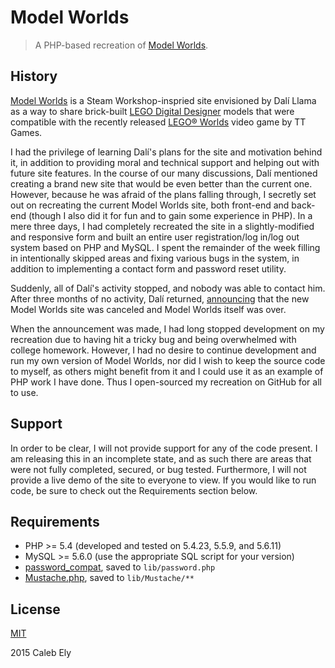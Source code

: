 # Model Worlds #
> A PHP-based recreation of [Model Worlds](http://ModelWorlds.net).

## History ##
[Model Worlds](http://steamcommunity.com/app/332310/discussions/0/523890046877780804/) is a Steam Workshop-inspried site envisioned by Dalí Llama as a way to share brick-built [LEGO Digital Designer](http://ldd.lego.com) models that were compatible with the recently released [LEGO&reg; Worlds](http://store.steampowered.com/app/332310) video game by TT Games.

I had the privilege of learning Dalí's plans for the site and motivation behind it, in addition to providing moral and technical support and helping out with future site features. In the course of our many discussions, Dalí mentioned creating a brand new site that would be even better than the current one. However, because he was afraid of the plans falling through, I secretly set out on recreating the current Model Worlds site, both front-end and back-end (though I also did it for fun and to gain some experience in PHP). In a mere three days, I had completely recreated the site in a slightly-modified and responsive form and built an entire user registration/log in/log out system based on PHP and MySQL. I spent the remainder of the week filling in intentionally skipped areas and fixing various bugs in the system, in addition to implementing a contact form and password reset utility.

Suddenly, all of Dalí's activity stopped, and nobody was able to contact him. After three months of no activity, Dalí returned, [announcing](http://steamcommunity.com/app/332310/discussions/0/523890046877780804/#c481115363872354902) that the new Model Worlds site was canceled and Model Worlds itself was over.

When the announcement was made, I had long stopped development on my recreation due to having hit a tricky bug and being overwhelmed with college homework. However, I had no desire to continue development and run my own version of Model Worlds, nor did I wish to keep the source code to myself, as others might benefit from it and I could use it as an example of PHP work I have done. Thus I open-sourced my recreation on GitHub for all to use.

## Support ##
In order to be clear, I will not provide support for any of the code present. I am releasing this in an incomplete state, and as such there are areas that were not fully completed, secured, or bug tested. Furthermore, I will not provide a live demo of the site to everyone to view. If you would like to run code, be sure to check out the Requirements section below.

## Requirements ##
* PHP >= 5.4 (developed and tested on 5.4.23, 5.5.9, and 5.6.11)
* MySQL >= 5.6.0 (use the appropriate SQL script for your version)
* [password_compat](https://github.com/ircmaxell/password_compat), saved to `lib/password.php`
* [Mustache.php](https://github.com/bobthecow/mustache.php), saved to `lib/Mustache/**`

## License ##
[MIT](LICENSE)

2015 Caleb Ely
